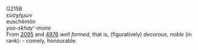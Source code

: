 <body>
  <p>G2158<br>  εὐσχήμων  <br> euschēmōn  <br><i>yoo-skhay‘-mone </i><br>From <a href="g2095.htm">2095</a> and <a href="g4976.htm">4976</a>  <i>well</i> <i>formed</i>, that is, (figuratively) <i>decorous</i>, <i>noble</i> (in rank): - comely, honourable.<br></p>
 </body>